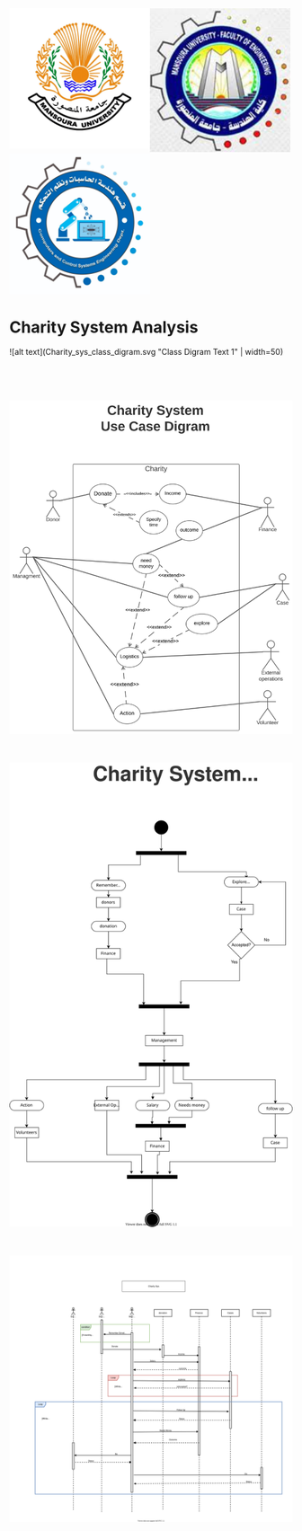 <img src="MU.jpg" style="float: left;" width="250">
<img src="FElogo.jpeg" width="250">
<img src="deplogo.jpg" width="250">



# Charity System Analysis <br />


![alt text](Charity_sys_class_digram.svg  "Class Digram Text 1" | width=50)

<br /><br /><br />

![alt text](Charity_sys_Use_Case_digram.svg "Case Digram Text 1")
<br /><br /><br />

![alt text](Charity_sys_activity_digram.svg "Activity Digram Text 1")
<br /><br /><br />

![alt text](Charity_Sys_Sequence_digram.svg "Sequence digram Text 1")


